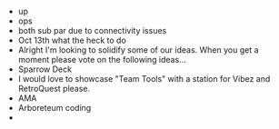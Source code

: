 - up
- ops
- both sub par due to connectivity issues
- Oct 13th what the heck to do
- Alright I'm looking to solidify some of our ideas. When you get a moment please vote on the following ideas...
- Sparrow Deck
- I would love to showcase "Team Tools" with a station for Vibez and RetroQuest please.
- AMA
- Arboreteum coding
-